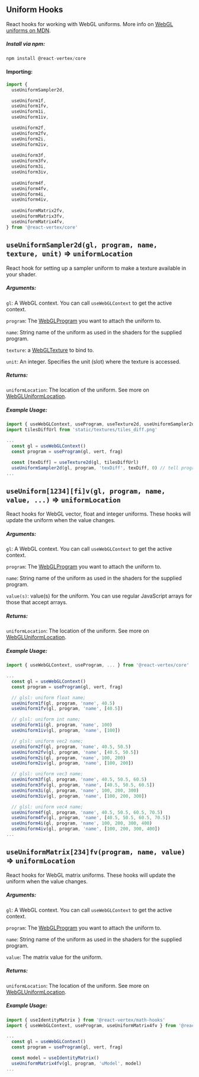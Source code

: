 ## Uniform Hooks

React hooks for working with WebGL uniforms. More info on [WebGL uniforms on MDN](https://developer.mozilla.org/en-US/docs/Web/API/WebGLRenderingContext/uniform).

##### Install via npm:
```js
npm install @react-vertex/core
```

#### Importing:

```js
import {
  useUniformSampler2d,

  useUniform1f,
  useUniform1fv, 
  useUniform1i,  
  useUniform1iv,

  useUniform2f,
  useUniform2fv,
  useUniform2i,
  useUniform2iv,
  
  useUniform3f,
  useUniform3fv,
  useUniform3i,
  useUniform3iv,
  
  useUniform4f,
  useUniform4fv,
  useUniform4i,
  useUniform4iv,
  
  useUniformMatrix2fv,
  useUniformMatrix3fv,
  useUniformMatrix4fv,
} from '@react-vertex/core'
```

## `useUniformSampler2d(gl, program, name, texture, unit)` => `uniformLocation`

React hook for setting up a sampler uniform to make a texture available in your shader.

##### Arguments:

`gl`: A WebGL context.  You can call `useWebGLContext` to get the active context. 

`program`: The [WebGLProgram](https://developer.mozilla.org/en-US/docs/Web/API/WebGLProgram) you want to attach the uniform to.

`name`: String name of the uniform as used in the shaders for the supplied program.

`texture`: a [WebGLTexture](https://developer.mozilla.org/en-US/docs/Web/API/WebGLTexture) to bind to.

`unit`: An integer. Specifies the unit (slot) where the texture is accessed.

##### Returns:

`uniformLocation`: The location of the uniform. See more on [WebGLUniformLocation](https://developer.mozilla.org/en-US/docs/Web/API/WebGLUniformLocation).

##### Example Usage:
```js
import { useWebGLContext, useProgram, useTexture2d, useUniformSampler2d } from '@react-vertex/core'
import tilesDiffUrl from 'static/textures/tiles_diff.png'

...
  const gl = useWebGLContext()
  const program = useProgram(gl, vert, frag)

  const [texDiff] = useTexture2d(gl, tilesDiffUrl)
  useUniformSampler2d(gl, program, 'texDiff', texDiff, 0) // tell program to read the from unit 0
...

```

## `useUniform[1234][fi]v(gl, program, name, value, ...)` => `uniformLocation`

React hooks for WebGL vector, float and integer uniforms. These hooks will update the uniform when the value changes.

##### Arguments:

`gl`: A WebGL context.  You can call `useWebGLContext` to get the active context. 

`program`: The [WebGLProgram](https://developer.mozilla.org/en-US/docs/Web/API/WebGLProgram) you want to attach the uniform to.

`name`: String name of the uniform as used in the shaders for the supplied program.

`value(s)`: value(s) for the uniform.  You can use regular JavaScript arrays for those that accept arrays.

##### Returns:

`uniformLocation`: The location of the uniform. See more on [WebGLUniformLocation](https://developer.mozilla.org/en-US/docs/Web/API/WebGLUniformLocation).

##### Example Usage:
```js
import { useWebGLContext, useProgram, ... } from '@react-vertex/core'

...
  const gl = useWebGLContext()
  const program = useProgram(gl, vert, frag)

  // glsl: uniform float name;
  useUniform1f(gl, program, 'name', 40.5)
  useUniform1fv(gl, program, 'name', [40.5])

  // glsl: uniform int name;
  useUniform1i(gl, program, 'name', 100)
  useUniform1iv(gl, program, 'name', [100])

  // glsl: uniform vec2 name; 
  useUniform2f(gl, program, 'name', 40.5, 50.5)
  useUniform2fv(gl, program, 'name', [40.5, 50.5])
  useUniform2i(gl, program, 'name', 100, 200)
  useUniform2iv(gl, program, 'name', [100, 200])

  // glsl: uniform vec3 name; 
  useUniform3f(gl, program, 'name', 40.5, 50.5, 60.5)
  useUniform3fv(gl, program, 'name', [40.5, 50.5, 60.5])
  useUniform3i(gl, program, 'name', 100, 200, 300)
  useUniform3iv(gl, program, 'name', [100, 200, 300])

  // glsl: uniform vec4 name; 
  useUniform4f(gl, program, 'name', 40.5, 50.5, 60.5, 70.5)
  useUniform4fv(gl, program, 'name', [40.5, 50.5, 60.5, 70.5])
  useUniform4i(gl, program, 'name', 100, 200, 300, 400)
  useUniform4iv(gl, program, 'name', [100, 200, 300, 400])
...

```

## `useUniformMatrix[234]fv(program, name, value)` => `uniformLocation`

React hooks for WebGL matrix uniforms. These hooks will update the uniform when the value changes.

##### Arguments:

`gl`: A WebGL context.  You can call `useWebGLContext` to get the active context. 

`program`: The [WebGLProgram](https://developer.mozilla.org/en-US/docs/Web/API/WebGLProgram) you want to attach the uniform to.

`name`: String name of the uniform as used in the shaders for the supplied program.

`value`: The matrix value for the uniform.

##### Returns:

`uniformLocation`: The location of the uniform. See more on [WebGLUniformLocation](https://developer.mozilla.org/en-US/docs/Web/API/WebGLUniformLocation).

##### Example Usage:
```js
import { useIdentityMatrix } from '@react-vertex/math-hooks'
import { useWebGLContext, useProgram, useUniformMatrix4fv } from '@react-vertex/core'

...
  const gl = useWebGLContext()
  const program = useProgram(gl, vert, frag)

  const model = useIdentityMatrix()
  useUniformMatrix4fv(gl, program, 'uModel', model)
...

```